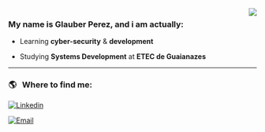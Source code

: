 <img align='right' src="https://github-readme-stats.vercel.app/api?username=glauberperez&show_icons=true&theme=react&cache_seconds=2300">



### My name is Glauber Perez, and i am actually:

<p>

+ Learning **cyber-security** & **development**

+ Studying **Systems Development** at **ETEC de Guaianazes**

</p>

---

### :earth_americas: &nbsp; Where to find me:

[![Linkedin](https://img.shields.io/badge/-glauberperez-blue?style=flat-square&logo=Linkedin&logoColor=white&link=https://www.linkedin.com/in/glauber-perez-10186821a/)](https://www.linkedin.com/in/glauber-perez-10186821a/)

[![Email](https://img.shields.io/badge/-glauber2070@hotmail.com-006bed?style=flat-square&logo=Gmail&logoColor=white&link=mailto:glauber2070@hotmail.com)](mailto:glauber2070@hotmail.com)


